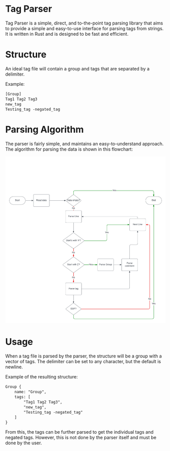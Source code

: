# Tag Parser

Tag Parser is a simple, direct, and to-the-point tag parsing library that aims to provide a simple and easy-to-use
interface for parsing tags from strings. It is written in Rust and is designed to be fast and efficient.

# Structure

An ideal tag file will contain a group and tags that are separated by a delimiter.

Example:

```
[Group]
Tag1 Tag2 Tag3
new_tag
Testing_tag -negated_tag
```

# Parsing Algorithm

The parser is fairly simple, and maintains an easy-to-understand approach. The algorithm for parsing the data is shown
in this flowchart:

![Parser Flowchart](flowcharts/parser_chart.png)

# Usage

When a tag file is parsed by the parser, the structure will be a group with a vector of tags. The delimiter can be set
to any character, but the default is newline.

Example of the resulting structure:

```
Group {
    name: "Group",
    tags: [
        "Tag1 Tag2 Tag3",
        "new_tag",
        "Testing_tag -negated_tag"
    ]
}
```

From this, the tags can be further parsed to get the individual tags and negated tags. However, this is not done by the
parser itself and must be done by the user.
